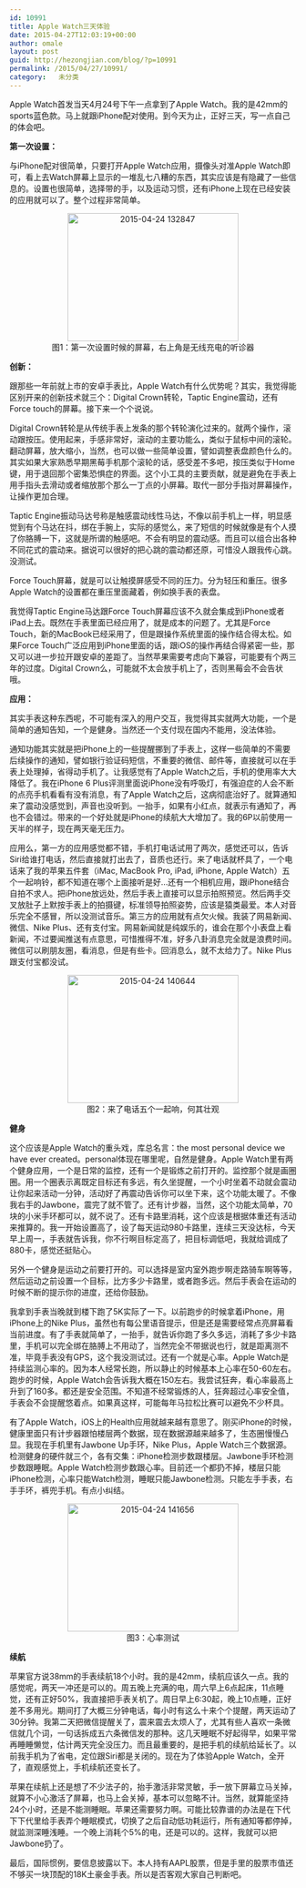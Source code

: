 ```yaml
---
id: 10991
title: Apple Watch三天体验
date: 2015-04-27T12:03:19+00:00
author: omale
layout: post
guid: http://hezongjian.com/blog/?p=10991
permalink: /2015/04/27/10991/
category:   未分类  
---
```

Apple Watch首发当天4月24号下午一点拿到了Apple Watch。我的是42mm的sports蓝色款。马上就跟iPhone配对使用。到今天为止，正好三天，写一点自己的体会吧。

**第一次设置：**

与iPhone配对很简单，只要打开Apple Watch应用，摄像头对准Apple Watch即可，看上去Watch屏幕上显示的一堆乱七八糟的东西，其实应该是有隐藏了一些信息的。设置也很简单，选择带的手，以及运动习惯，还有iPhone上现在已经安装的应用就可以了。整个过程非常简单。

<p style="text-align: center;">
  <a href="/uploads/2015/04/2015-04-24-132847.jpg"><img class="aligncenter size-medium wp-image-10992" src="/uploads/2015/04/2015-04-24-132847-300x225.jpg" alt="2015-04-24 132847" width="300" height="225" srcset="/uploads/2015/04/2015-04-24-132847-300x225.jpg 300w, /uploads/2015/04/2015-04-24-132847-768x576.jpg 768w, /uploads/2015/04/2015-04-24-132847-1024x768.jpg 1024w" sizes="(max-width: 300px) 100vw, 300px" /></a><br /> 图1：第一次设置时候的屏幕，右上角是无线充电的听诊器
</p>

**创新：**

跟那些一年前就上市的安卓手表比，Apple Watch有什么优势呢？其实，我觉得能区别开来的创新技术就三个：Digital Crown转轮，Taptic Engine震动，还有Force touch的屏幕。接下来一个个说说。

Digital Crown转轮是从传统手表上发条的那个转轮演化过来的。就两个操作，滚动跟按压。使用起来，手感非常好，滚动的主要功能么，类似于鼠标中间的滚轮。翻动屏幕，放大缩小，当然，也可以做一些简单设置，譬如调整表盘颜色什么的。其实如果大家熟悉早期黑莓手机那个滚轮的话，感受差不多吧，按压类似于Home键，用于退回那个密集恐惧症的界面。这个小工具的主要贡献，就是避免在手表上用手指头去滑动或者缩放那个那么一丁点的小屏幕。取代一部分手指对屏幕操作，让操作更加合理。

Taptic Engine振动马达号称是触感震动线性马达，不像以前手机上一样，明显感觉到有个马达在抖，绑在手腕上，实际的感觉么，来了短信的时候就像是有个人摸了你胳膊一下，这就是所谓的触感吧。不会有明显的震动感。而且可以组合出各种不同花式的震动来。据说可以很好的把心跳的震动都还原，可惜没人跟我传心跳。没测试。

Force Touch屏幕，就是可以让触摸屏感受不同的压力。分为轻压和重压。很多Apple Watch的设置都在重压里面藏着，例如换手表的表盘。

我觉得Taptic Engine马达跟Force Touch屏幕应该不久就会集成到iPhone或者iPad上去。既然在手表里面已经应用了，就是成本的问题了。尤其是Force Touch，新的MacBook已经采用了，但是跟操作系统里面的操作结合得太松。如果Force Touch广泛应用到iPhone里面的话，跟iOS的操作再结合得紧密一些，那又可以进一步拉开跟安卓的差距了。当然苹果需要考虑向下兼容，可能要有个两三年的过度。Digital Crown么，可能就不太会放手机上了，否则黑莓会不会告状哦。

**应用：**

其实手表这种东西呢，不可能有深入的用户交互，我觉得其实就两大功能，一个是简单的通知告知，一个是健身。当然还一个支付现在国内不能用，没法体验。

通知功能其实就是把iPhone上的一些提醒挪到了手表上，这样一些简单的不需要后续操作的通知，譬如银行验证码短信，不重要的微信、邮件等，直接就可以在手表上处理掉，省得动手机了。让我感觉有了Apple Watch之后，手机的使用率大大降低了。我在iPhone 6 Plus评测里面说iPhone没有呼吸灯，有强迫症的人会不断的点亮手机看看有没有消息，有了Apple Watch之后，这病彻底治好了。就算通知来了震动没感觉到，声音也没听到。一抬手，如果有小红点，就表示有通知了，再也不会错过。带来的一个好处就是iPhone的续航大大增加了。我的6P以前使用一天半的样子，现在两天毫无压力。

应用么，第一方的应用感觉都不错，手机打电话试用了两次，感觉还可以，告诉Siri给谁打电话，然后直接就打出去了，音质也还行。来了电话就杯具了，一个电话来了我的苹果五件套（iMac, MacBook Pro, iPad, iPhone, Apple Watch）五个一起响铃，都不知道在哪个上面接听是好…还有一个相机应用，跟iPhone结合自拍不求人。把iPhone放远处，然后手表上直接可以显示拍照预览。然后两手交叉放肚子上默按手表上的拍摄键，标准领导拍照姿势，应该是猿类最爱。本人对音乐完全不感冒，所以没测试音乐。第三方的应用就有点欠火候。我装了网易新闻、微信、Nike Plus、还有支付宝。网易新闻就是纯娱乐的，谁会在那个小表盘上看新闻，不过要闻推送有点意思，可惜推得不准，好多八卦消息完全就是浪费时间。微信可以刷朋友圈，看消息，但是有些卡。回消息么，就不太给力了。Nike Plus跟支付宝都没试。

<p style="text-align: center;">
  <a href="/uploads/2015/04/2015-04-24-140644.jpg"><img class="aligncenter size-medium wp-image-10993" src="/uploads/2015/04/2015-04-24-140644-300x225.jpg" alt="2015-04-24 140644" width="300" height="225" srcset="/uploads/2015/04/2015-04-24-140644-300x225.jpg 300w, /uploads/2015/04/2015-04-24-140644-768x575.jpg 768w, /uploads/2015/04/2015-04-24-140644-1024x766.jpg 1024w" sizes="(max-width: 300px) 100vw, 300px" /></a><br /> 图2：来了电话五个一起响，何其壮观
</p>

**健身**

这个应该是Apple Watch的重头戏，库总名言：the most personal device we have ever created。personal体现在哪里呢，自然是健身。Apple Watch里有两个健身应用，一个是日常的监控，还有一个是锻炼之前打开的。监控那个就是画圈圈。用一个圈表示离既定目标还有多远，有久坐提醒，一个小时坐着不动就会震动让你起来活动一分钟，活动好了再震动告诉你可以坐下来，这个功能太暖了。不像我右手的Jawbone，震完了就不管了。还有计步器，当然，这个功能太简单，70块的小米手环都可以，就不说了。还有卡路里消耗，这个应该是根据体重还有活动来推算的。我一开始设置高了，设了每天运动980卡路里，连续三天没达标，今天早上周一，手表就告诉我，你不行啊目标定高了，把目标调低吧，我就给调成了880卡，感觉还挺贴心。

另外一个健身是运动之前要打开的。可以选择是室内室外跑步啊走路骑车啊等等，然后运动之前设置一个目标，比方多少卡路里，或者跑多远。然后手表会在运动的时候不断的提示你的进度，还给你鼓励。

我拿到手表当晚就到楼下跑了5K实际了一下。以前跑步的时候拿着iPhone，用iPhone上的Nike Plus，虽然也有每公里语音提示，但是还是需要经常点亮屏幕看当前进度。有了手表就简单了，一抬手，就告诉你跑了多久多远，消耗了多少卡路里，手机可以完全绑在胳膊上不用动了，当然完全不带据说也行，就是距离测不准，毕竟手表没有GPS，这个我没测试过。还有一个就是心率。Apple Watch是持续监测心率的。因为本人经常长跑，所以静止的时候基本上心率在50-60左右。跑步的时候，Apple Watch会告诉我大概在150左右。我尝试狂奔，看心率最高上升到了160多。都还是安全范围。不知道不经常锻炼的人，狂奔超过心率安全值，手表会不会提醒悠着点。如果真这样，可能每年马拉松比赛可以避免不少杯具。

有了Apple Watch，iOS上的Health应用就越来越有意思了。刚买iPhone的时候，健康里面只有计步器跟怕楼层两个数据，现在数据源越来越多了，生态圈慢慢凸显。我现在手机里有Jawbone Up手环，Nike Plus，Apple Watch三个数据源。检测健身的硬件就三个，各有交集：iPhone检测步数跟楼层。Jawbone手环检测步数跟睡眠。Apple Watch检测步数跟心率。目前还一个都扔不掉，楼层只能iPhone检测，心率只能Watch检测，睡眠只能Jawbone检测。只能左手手表，右手手环，裤兜手机。有点小纠结。

<p style="text-align: center;">
  <a href="/uploads/2015/04/2015-04-24-141656.jpg"><img class="aligncenter size-medium wp-image-10994" src="/uploads/2015/04/2015-04-24-141656-300x225.jpg" alt="2015-04-24 141656" width="300" height="225" srcset="/uploads/2015/04/2015-04-24-141656-300x225.jpg 300w, /uploads/2015/04/2015-04-24-141656-768x576.jpg 768w, /uploads/2015/04/2015-04-24-141656-1024x768.jpg 1024w" sizes="(max-width: 300px) 100vw, 300px" /></a><br /> 图3：心率测试
</p>

**续航**

苹果官方说38mm的手表续航18个小时。我的是42mm，续航应该久一点。我的感觉呢，两天一冲还是可以的。周五晚上充满的电，周六早上6点起床，11点睡觉，还有正好50%，我直接把手表关机了。周日早上6:30起，晚上10点睡，正好差不多用光。期间打了大概三分钟电话，每小时有这么十来个个提醒，两天运动了30分钟。我第二天把微信提醒关了，震来震去太烦人了，尤其有些人喜欢一条微信就几个词，一句话拆成五六条微信发的那种。这几天睡眠不好起得早，如果平常再睡睡懒觉，估计两天完全没压力。而且最重要的，是把手机的续航给延长了。以前我手机为了省电，定位跟Siri都是关闭的。现在为了体验Apple Watch，全开了，直观感觉上，手机续航还变长了。

苹果在续航上还是想了不少法子的，抬手激活非常灵敏，手一放下屏幕立马关掉，就算不小心激活了屏幕，也马上会关掉，基本可以忽略不计。当然，就算能坚持24个小时，还是不能测睡眠。苹果还需要努力啊。可能比较靠谱的办法是在下代下下代里给手表弄个睡眠模式，切换了之后自动低功耗运行，所有通知等都停掉，就监测深睡浅睡。一个晚上消耗个5%的电，还是可以的。这样，我就可以把Jawbone扔了。

最后，国际惯例，要信息披露以下。本人持有AAPL股票，但是手里的股票市值还不够买一块顶配的18K土豪金手表。所以是否客观大家自己判断吧。